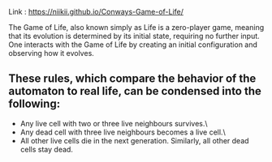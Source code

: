 Link : https://niikii.github.io/Conways-Game-of-Life/

The Game of Life, also known simply as Life is a zero-player game, meaning that its evolution is determined by its initial state, requiring no further input. One interacts with the Game of Life by creating an initial configuration and observing how it evolves.


## These rules, which compare the behavior of the automaton to real life, can be condensed into the following:

- Any live cell with two or three live neighbours survives.\
- Any dead cell with three live neighbours becomes a live cell.\
- All other live cells die in the next generation. Similarly, all other dead cells stay dead.
